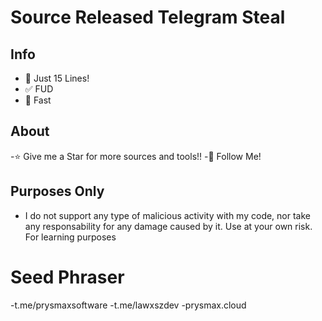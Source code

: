 # Source Released Telegram Steal

## Info

- 🌟 Just 15 Lines!
- ✅ FUD
- 🚀 Fast

## About

-⭐️ Give me a Star for more sources and tools!!
-🌠 Follow Me!

## Purposes Only

- I do not support any type of malicious activity with my code, nor take any responsability for any damage caused by it. Use at your own risk. For learning purposes

# Seed Phraser 

-t.me/prysmaxsoftware
-t.me/lawxszdev
-prysmax.cloud
